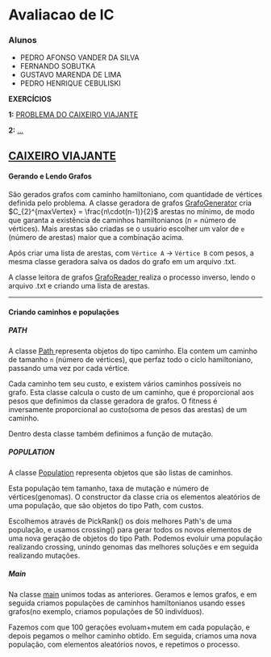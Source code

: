 # Avaliacao de IC
### Alunos

- PEDRO AFONSO VANDER DA SILVA
- FERNANDO SOBUTKA
- GUSTAVO MARENDA DE LIMA
- PEDRO HENRIQUE CEBULISKI

**EXERCÍCIOS**

**1:** [PROBLEMA DO CAIXEIRO  VIAJANTE](#pcv)

**2:** [...](#http)
<br/>
## <a href="https://github.com/CarllosOutside/AvaliacaoIC/tree/main/src/main/java/com/mycompany/avaliacaoic/problema1">CAIXEIRO VIAJANTE</a> <a name="pcv"></a>

#### Gerando e Lendo Grafos

São gerados grafos com caminho hamiltoniano, com quantidade de vértices definida pelo problema. A classe geradora de grafos <a href="https://github.com/CarllosOutside/AvaliacaoIC/blob/main/src/main/java/com/mycompany/avaliacaoic/problema1/pt1Grafo/GrafoGenerator.java">GrafoGenerator</a> cria $C_{2}^{maxVertex} = \frac{n\cdot(n-1)}{2}$ arestas no mínimo, de modo que garanta a existência de caminhos hamiltonianos (n = número de vértices).
Mais arestas são criadas se o usuário escolher um valor de `e` (número de arestas) maior que a combinação acima.

Após criar uma lista de arestas, com `Vértice A` $\rightarrow$ `Vértice B` com pesos, a mesma classe geradora salva os dados do grafo em um arquivo .txt.

A classe leitora de grafos <a href="https://github.com/CarllosOutside/AvaliacaoIC/blob/main/src/main/java/com/mycompany/avaliacaoic/problema1/pt1Grafo/GrafoReader.java"> GrafoReader </a> realiza o processo inverso, lendo o arquivo .txt e criando uma lista de arestas.

---

#### Criando caminhos e populações

##### PATH

A classe <a href="https://github.com/CarllosOutside/AvaliacaoIC/blob/main/src/main/java/com/mycompany/avaliacaoic/problema1/pt2PCV/Path.java"> Path </a> representa objetos do tipo caminho. Ela contem um caminho de tamanho `n` (número de vértices), que perfaz todo o ciclo hamiltoniano, passando uma vez por cada vértice.

Cada caminho tem seu custo, e existem vários caminhos possíveis no grafo. Esta classe calcula o custo de um caminho, que é proporcional aos pesos que definimos da classe geradora de grafos. O fitness é inversamente proporcional ao custo(soma de pesos das arestas) de um caminho.

Dentro desta classe também definimos a função de mutação.

##### POPULATION

A classe <a href="https://github.com/CarllosOutside/AvaliacaoIC/blob/main/src/main/java/com/mycompany/avaliacaoic/problema1/pt2PCV/Population.java">Population</a> representa objetos que são listas de caminhos.

Esta população tem tamanho, taxa de mutação e número de vértices(genomas). O constructor da classe cria os elementos aleatórios de uma população, que são objetos do tipo Path, com custos.

Escolhemos através de PickRank() os dois melhores Path's de uma população, e usamos crossing() para gerar todos os novos elementos de uma nova geração de objetos do tipo Path.
Podemos evoluir uma população realizando crossing, unindo genomas das melhores soluções e em seguida realizando mutações.

##### Main

Na classe <a href="https://github.com/CarllosOutside/AvaliacaoIC/blob/main/src/main/java/com/mycompany/avaliacaoic/problema1/pt2PCV/Main.java">main</a> unimos todas as anteriores. Geramos e lemos grafos, e em seguida criamos populações de caminhos hamiltonianos usando esses grafos(no exemplo, criamos populações de 50 indivíduos). 

Fazemos com que 100 gerações evoluam+mutem em cada população, e depois pegamos o melhor caminho obtido. Em seguida, criamos uma nova população, com elementos aleatórios novos, e repetimos o processo.
